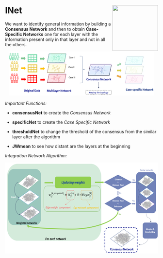 # INet <img src="https://github.com/ValeriaPolicastro/Paper-Robin/blob/master/images/logoINet.png" align="right" width="150" height="150"/>

We want to identify general information by building a **Consensus Network** and then to obtain **Case-Specific Networks** one for each layer with the information present only in that layer and not in all the others.


<p align="center">

<img src="https://github.com/ValeriaPolicastro/Images/blob/master/images/Idea2.png" width="480" height="145"/>

</p>


*Important Functions:*

-   **consensusNet** to create the *Consensus Network*

-   **specificNet** to create the *Case Specific Network*

-   **thresholdNet** to change the threshold of the consensus from the similar layer after the algorithm

-   **JWmean** to see how distant are the layers at the beginning



*Integration Network Algorithm:*

<p align="center">

<img src="https://github.com/ValeriaPolicastro/Images/blob/master/images/Algorithm2.png" width="600" height="300"/>

</p>
